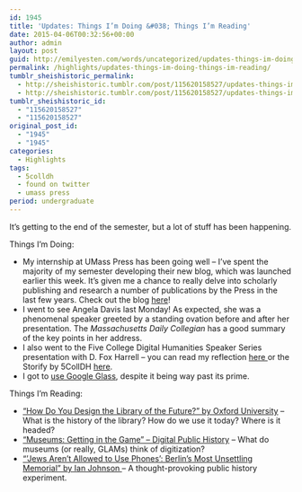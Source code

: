 ```yaml
---
id: 1945
title: 'Updates: Things I’m Doing &#038; Things I’m Reading'
date: 2015-04-06T00:32:56+00:00
author: admin
layout: post
guid: http://emilyesten.com/words/uncategorized/updates-things-im-doing-things-im-reading/
permalink: /highlights/updates-things-im-doing-things-im-reading/
tumblr_sheishistoric_permalink:
  - http://sheishistoric.tumblr.com/post/115620158527/updates-things-im-doing-things-im-reading
  - http://sheishistoric.tumblr.com/post/115620158527/updates-things-im-doing-things-im-reading
tumblr_sheishistoric_id:
  - "115620158527"
  - "115620158527"
original_post_id:
  - "1945"
  - "1945"
categories:
  - Highlights
tags:
  - 5colldh
  - found on twitter
  - umass press
period: undergraduate
---
```

It’s getting to the end of the semester, but a lot of stuff has been happening.

<!-- more -->

Things I’m Doing: 

  * My internship at UMass Press has been going well &#8211; I’ve spent the majority of my semester developing their new blog, which was launched earlier this week. It’s given me a chance to really delve into scholarly publishing and research a number of publications by the Press in the last few years. Check out the blog <a href="https://t.co/GGpAXVbbjn" target="_blank">here</a>!
  * I went to see Angela Davis last Monday! As expected, she was a phenomenal speaker greeted by a standing ovation before and after her presentation. The _Massachusetts Daily Collegian_ has a good summary of the key points in her address. 
  * I also went to the Five College Digital Humanities Speaker Series presentation with D. Fox Harrell &#8211; you can read my reflection <a href="http://blogs.umass.edu/english302-russworm/2015/04/03/d-fox-harrell-phantasmal-media/" target="_blank">here </a>or the Storify by 5CollDH <a href="https://storify.com/5cDH/5colldh-speaker-series-d-fox-harrell" target="_blank">here</a>. 
  * I got to <a href="https://t.co/wakIboBEFn" target="_blank">use Google Glass</a>, despite it being way past its prime. 



Things I’m Reading: 

  * <a href="https://t.co/qb0SulJCjO" target="_blank">“How Do You Design the Library of the Future?” by Oxford University</a> &#8211; What is the history of the library? How do we use it today? Where is it headed? 
  * <a href="http://t.co/rRID4XCCiP" target="_blank">“Museums: Getting in the Game” &#8211; Digital Public History</a> &#8211; What do museums (or really, GLAMs) think of digitization?
  * <a href="http://t.co/F6hlmd5dd6" target="_blank">“’Jews Aren’t Allowed to Use Phones’: Berlin’s Most Unsettling Memorial” by Ian Johnson </a>&#8211; A thought-provoking public history experiment. 
